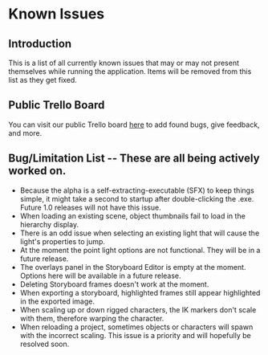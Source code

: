 # Known Issues

## Introduction ##
This is a list of all currently known issues that may or may not present themselves while running the application.  Items will be removed from this list as they get fixed.

## Public Trello Board ##
You can visit our public Trello board [here](https://trello.com/invite/b/ECzOgfjL/dd7642a4b63bac3dbaff27cdf616e8e3/vp-studio-pro-beta-reports "Trello Board Link") to add found bugs, give feedback, and more.

## Bug/Limitation List -- These are all being actively worked on. ##
* Because the alpha is a self-extracting-executable (SFX) to keep things simple, it might take a second to startup after double-clicking the .exe.  Future 1.0 releases will not have this issue.
* When loading an existing scene, object thumbnails fail to load in the hierarchy display. 
* There is an odd issue when selecting an existing light that will cause the light's properties to jump.
* At the moment the point light options are not functional.  They will be in a future release.
* The overlays panel in the Storyboard Editor is empty at the moment.  Options here will be available in a future release.
* Deleting Storyboard frames doesn't work at the moment.
* When exporting a storyboard, highlighted frames still appear highlighted in the exported image.
* When scaling up or down rigged characters, the IK markers don't scale with them, therefore warping the character.
* When reloading a project, sometimes objects or characters will spawn with the incorrect scaling.  This issue is a priority and will hopefully be resolved soon.

